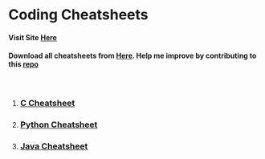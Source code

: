 # Coding Cheatsheets

#### Visit Site [Here](https://rohan-k14.github.io/coding-cheatsheets/)
#### Download all cheatsheets from [Here](). Help me improve by contributing to this [repo](https://github.com/rohan-k14/coding-cheatsheets)

<br>

1. ### [C Cheatsheet](c-cheatsheet.md)
2. ### [Python Cheatsheet]()
3. ### [Java Cheatsheet]()